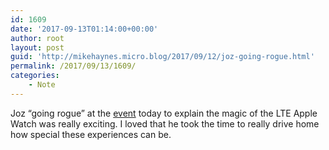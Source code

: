 ```yaml
---
id: 1609
date: '2017-09-13T01:14:00+00:00'
author: root
layout: post
guid: 'http://mikehaynes.micro.blog/2017/09/12/joz-going-rogue.html'
permalink: /2017/09/13/1609/
categories:
    - Note
---
```


Joz “going rogue” at the [event](http://www.apple.com/ca/apple-events/september-2017) today to explain the magic of the LTE Apple Watch was really exciting. I loved that he took the time to really drive home how special these experiences can be.